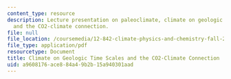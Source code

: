 ```yaml
---
content_type: resource
description: Lecture presentation on paleoclimate, climate on geologic time scales,
  and the CO2-climate connection.
file: null
file_location: /coursemedia/12-842-climate-physics-and-chemistry-fall-2008/a9608176ace884a49b2b15a940301aad_part1_lec6.pdf
file_type: application/pdf
resourcetype: Document
title: Climate on Geologic Time Scales and the CO2-Climate Connection
uid: a9608176-ace8-84a4-9b2b-15a940301aad
---
```

